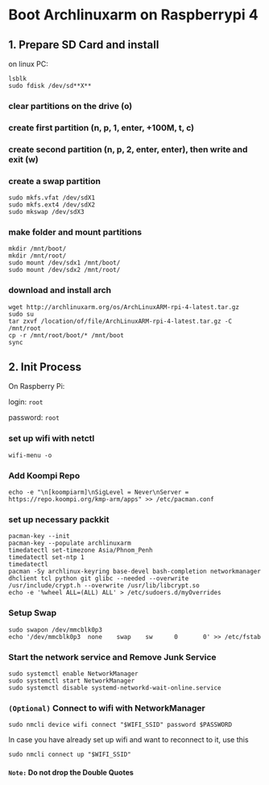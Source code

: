 # Boot Archlinuxarm on Raspberrypi 4
## 1. Prepare SD Card and install

on linux PC:

```console 
lsblk
sudo fdisk /dev/sd**X**
```

### clear partitions on the drive (**o**)
### create first partition (**n**, **p**, **1**, **enter**, **+100M**, **t**, **c**)

### create second partition (**n**, **p**, **2**, **enter**, **enter**), then write and exit (**w**)

### create a swap partition

```console
sudo mkfs.vfat /dev/sdX1
sudo mkfs.ext4 /dev/sdX2
sudo mkswap /dev/sdX3
```

### make folder and mount partitions

```console
mkdir /mnt/boot/
mkdir /mnt/root/
sudo mount /dev/sdx1 /mnt/boot/
sudo mount /dev/sdx2 /mnt/root/
````

### download and install arch

```console
wget http://archlinuxarm.org/os/ArchLinuxARM-rpi-4-latest.tar.gz
sudo su
tar zxvf /location/of/file/ArchLinuxARM-rpi-4-latest.tar.gz -C /mnt/root
cp -r /mnt/root/boot/* /mnt/boot
sync
```

## 2. Init Process

On Raspberry Pi:

login: ``root``

password: ``root``

### set up wifi with netctl

```console
wifi-menu -o
```

### Add Koompi Repo

```console
echo -e "\n[koompiarm]\nSigLevel = Never\nServer = https://repo.koompi.org/kmp-arm/apps" >> /etc/pacman.conf
```

### set up necessary packkit

```console
pacman-key --init
pacman-key --populate archlinuxarm
timedatectl set-timezone Asia/Phnom_Penh
timedatectl set-ntp 1
timedatectl
pacman -Sy archlinux-keyring base-devel bash-completion networkmanager dhclient tcl python git glibc --needed --overwrite /usr/include/crypt.h --overwrite /usr/lib/libcrypt.so
echo -e '%wheel ALL=(ALL) ALL' > /etc/sudoers.d/myOverrides
```

### Setup Swap

```console
sudo swapon /dev/mmcblk0p3
echo '/dev/mmcblk0p3  none    swap    sw      0       0' >> /etc/fstab
```

### Start the network service and Remove Junk Service

```console
sudo systemctl enable NetworkManager
sudo systemctl start NetworkManager
sudo systemctl disable systemd-networkd-wait-online.service
```

### `(Optional)` Connect to wifi with NetworkManager

```console
sudo nmcli device wifi connect "$WIFI_SSID" password $PASSWORD
```

In case you have already set up wifi and want to reconnect to it, use this

```console
sudo nmcli connect up "$WIFI_SSID"
```

#### **```Note:```** Do not drop the Double Quotes


